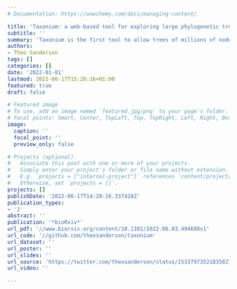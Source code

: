 ```yaml
---
# Documentation: https://wowchemy.com/docs/managing-content/

title: 'Taxonium: a web-based tool for exploring large phylogenetic trees'
subtitle: ''
summary: 'Taxonium is the first tool to allow trees of millions of nodes to be readily explored in the browser.'
authors:
- Theo Sanderson
tags: []
categories: []
date: '2022-01-01'
lastmod: 2022-06-17T15:28:16+01:00
featured: true
draft: false

# Featured image
# To use, add an image named `featured.jpg/png` to your page's folder.
# Focal points: Smart, Center, TopLeft, Top, TopRight, Left, Right, BottomLeft, Bottom, BottomRight.
image:
  caption: ''
  focal_point: ''
  preview_only: false

# Projects (optional).
#   Associate this post with one or more of your projects.
#   Simply enter your project's folder or file name without extension.
#   E.g. `projects = ["internal-project"]` references `content/project/deep-learning/index.md`.
#   Otherwise, set `projects = []`.
projects: []
publishDate: '2022-06-17T14:28:16.337428Z'
publication_types:
- '2'
abstract: ''
publication: '*bioRxiv*'
url_pdf: '//www.biorxiv.org/content/10.1101/2022.06.03.494608v1'
url_code: '//github.com/theosanderson/taxonium'
url_dataset: ''
url_poster: ''
url_slides: ''
url_source: 'https://twitter.com/theosanderson/status/1533797352183582723'
url_video: ''

---
```

